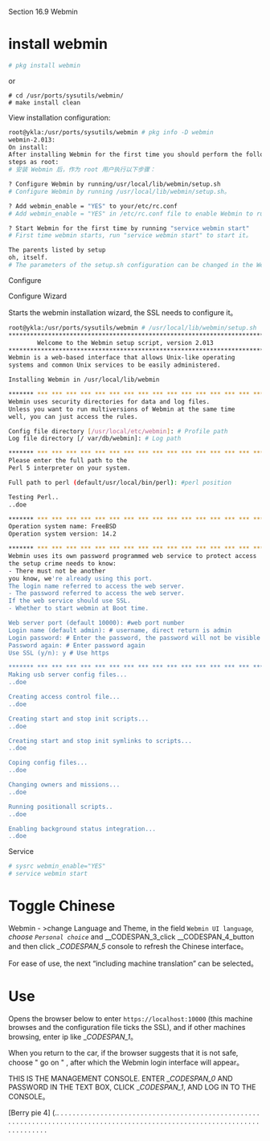 Section 16.9 Webmin

# install webmin

```sh
# pkg install webmin  
```

or

```
# cd /usr/ports/sysutils/webmin/ 
# make install clean
```

View installation configuration:

```sh
root@ykla:/usr/ports/sysutils/webmin # pkg info -D webmin
webmin-2.013:
On install:
After installing Webmin for the first time you should perform the following
steps as root:
# 安装 Webmin 后，作为 root 用户执行以下步骤：

? Configure Webmin by running/usr/local/lib/webmin/setup.sh
# Configure Webmin by running /usr/local/lib/webmin/setup.sh。

? Add webmin_enable = "YES" to your/etc/rc.conf
# Add webmin_enable = "YES" in /etc/rc.conf file to enable Webmin to run automatically on startup。

? Start Webmin for the first time by running "service webmin start"
# First time webmin starts, run "service webmin start" to start it。

The parents listed by setup
oh, itself.
# The parameters of the setup.sh configuration can be changed in the Webmin interface。
````

Configure

Configure Wizard

Starts the webmin installation wizard, the SSL needs to configure it。

```sh
root@ykla:/usr/ports/sysutils/webmin # /usr/local/lib/webmin/setup.sh 
***********************************************************************
        Welcome to the Webmin setup script, version 2.013
***********************************************************************
Webmin is a web-based interface that allows Unix-like operating
systems and common Unix services to be easily administered.

Installing Webmin in /usr/local/lib/webmin

******* *** *** *** *** *** *** *** *** *** *** *** *** *** *** *** *** *** *** ***
Webmin uses security directories for data and log files.
Unless you want to run multiversions of Webmin at the same time
well, you can just access the rules.

Config file directory [/usr/local/etc/webmin]: # Profile path
Log file directory [/ var/db/webmin]: # Log path

******* *** *** *** *** *** *** *** *** *** *** *** *** *** *** *** *** *** *** ***
Please enter the full path to the
Perl 5 interpreter on your system.

Full path to perl (default/usr/local/bin/perl): #perl position

Testing Perl..
..doe

******* *** *** *** *** *** *** *** *** *** *** *** *** *** *** *** *** *** *** ***
Operation system name: FreeBSD
Operation system version: 14.2

******* *** *** *** *** *** *** *** *** *** *** *** *** *** *** *** *** *** *** ***
Webmin uses its own password programmed web service to protect access
the setup crime needs to know:
- There must not be another
you know, we're already using this port.
The login name referred to access the web server.
- The password referred to access the web server.
If the web service should use SSL.
- Whether to start webmin at Boot time.

Web server port (default 10000): #web port number
Login name (default admin): # username, direct return is admin
Login password: # Enter the password, the password will not be visible ****, nothing, no, no
Password again: # Enter password again
Use SSL (y/n): y # Use https

******* *** *** *** *** *** *** *** *** *** *** *** *** *** *** *** *** *** *** ***
Making usb server config files...
..doe

Creating access control file...
..doe

Creating start and stop init scripts...
..doe

Creating start and stop init symlinks to scripts...
..doe

Coping config files...
..doe

Changing owners and missions...
..doe

Running positionall scripts..
..doe

Enabling background status integration...
..doe
````

Service

```sh
# sysrc webmin_enable="YES"
# service webmin start
```

# Toggle Chinese

Webmin - >change Language and Theme, in the field `Webmin UI language`_, choose `Personal choice`_ and __CODESPAN_3_click __CODESPAN_4_button and then click __CODESPAN_5_ console to refresh the Chinese interface。

For ease of use, the next “including machine translation” can be selected。


# Use

Opens the browser below to enter `https://localhost:10000` (this machine browses and the configuration file ticks the SSL), and if other machines browsing, enter ip like __CODESPAN_1_。

When you return to the car, if the browser suggests that it is not safe, choose " go on " , after which the Webmin login interface will appear。

THIS IS THE MANAGEMENT CONSOLE. ENTER __CODESPAN_0_ AND PASSWORD IN THE TEXT BOX, CLICK __CODESPAN_1_, AND LOG IN TO THE CONSOLE。

[Berry pie 4] (.. . . . . . . . . . . . . . . . . . . . . . . . . . . . . . . . . . . . . . . . . . . . . . . . . . . . . . . . . . . . . . . . . . . . . . . . . . . . . . . . . . . . . . . . . . . . . . . . . . . . . . . . . . . . . . . . . . . . . . . . . . . . 

